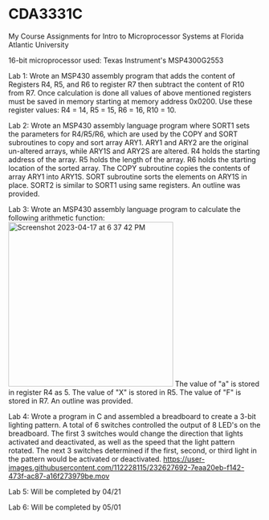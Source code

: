 # CDA3331C
My Course Assignments for Intro to Microprocessor Systems at Florida Atlantic University

16-bit microprocessor used: Texas Instrument's MSP4300G2553



Lab 1: Wrote an MSP430 assembly program that adds the content of Registers R4, R5, and R6 to register R7 then subtract the content of R10 from R7.  Once calculation is done all values of above mentioned registers must be saved in memory starting at memory address 0x0200.  Use these register values: R4 = 14, R5 = 15, R6 = 16, R10 = 10.


Lab 2: Wrote an MSP430 assembly language program where SORT1 sets the parameters for R4/R5/R6, which are used by the COPY and SORT subroutines to copy and sort array ARY1. ARY1 and ARY2 are the original un-altered arrays, while ARY1S and ARY2S are altered. R4 holds the starting address of the array. R5 holds the length of the array. R6 holds the starting location of the sorted array. The COPY subroutine copies the contents of array ARY1 into ARY1S. SORT subroutine sorts the elements on ARY1S in place. SORT2 is similar to SORT1 using same registers. An outline was provided.


Lab 3: Wrote an MSP430 assembly language program to calculate the following arithmetic function:
<img width="328" alt="Screenshot 2023-04-17 at 6 37 42 PM" src="https://user-images.githubusercontent.com/112228115/232625304-1cb52223-fddc-4654-bb3e-f9e809f8c340.png">
The value of "a" is stored in register R4 as 5. The value of "X" is stored in R5. The value of "F" is stored in R7. An outline was provided.


Lab 4: Wrote a program in C and assembled a breadboard to create a 3-bit lighting pattern. A total of 6 switches controlled the output of 8 LED's on the breadboard. The first 3 switches would change the direction that lights activated and deactivated, as well as the speed that the light pattern rotated. The next 3 switches determined if the first, second, or third light in the pattern would be activated or deactivated.
https://user-images.githubusercontent.com/112228115/232627692-7eaa20eb-f142-473f-ac87-a16f273979be.mov


Lab 5: Will be completed by 04/21


Lab 6: Will be completed by 05/01
